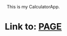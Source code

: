 <div align=center>This is my CalculatorApp.

# Link to: [PAGE](https://calculator-app-konradwcislo-github.netlify.app) </div>
